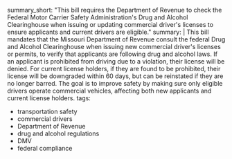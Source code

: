 summary_short: "This bill requires the Department of Revenue to check the Federal Motor Carrier Safety Administration's Drug and Alcohol Clearinghouse when issuing or updating commercial driver's licenses to ensure applicants and current drivers are eligible."
summary: |
  This bill mandates that the Missouri Department of Revenue consult the federal Drug and Alcohol Clearinghouse when issuing new commercial driver's licenses or permits, to verify that applicants are following drug and alcohol laws. If an applicant is prohibited from driving due to a violation, their license will be denied. For current license holders, if they are found to be prohibited, their license will be downgraded within 60 days, but can be reinstated if they are no longer barred. The goal is to improve safety by making sure only eligible drivers operate commercial vehicles, affecting both new applicants and current license holders.
tags:
  - transportation safety
  - commercial drivers
  - Department of Revenue
  - drug and alcohol regulations
  - DMV
  - federal compliance
